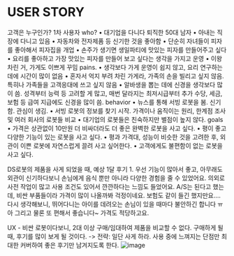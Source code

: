 # USER STORY

고객은 누구인가?
1차 사용자
who?
	• 대기업을 다니다 퇴직한 50대 남자
	• 아내는 직장에 다니고 있음
	• 자동차와 전자제품 등 신기한 것을 좋아함
	• 단순히 자녀들이 피자를 좋아해서 피자집을 개업
	• 손주가 생기면 생일파티에 맛있는 피자를 만들어주고 싶다
	• 요리를 좋아하고 가장 맛있는 피자를 만들어 보고 싶다는 생각을 가지고 운영
	• 이왕 차린 거, 가게도 이쁘게 꾸밈
pains.
	• 생각보다 가게 운영이 쉽지 않고, 요리 연구하는 데에 시간이 많이 없음
	• 혼자서 억지 부려 차린 가게라, 가족의 손을 빌리고 싶지 않음. 특히나 가족들을 고객응대에 쓰고 싶지 않음
	• 알바생을 뽑는 데에 신경을 생각보다 많이 씀. 성격부터 능력 등 고려할 게 많고, 매번 달라지는 최저시급부터 추가 수당, 세금, 보험 등 급여 지급에도 신경을 많이 씀.
behavior
	• 뉴스를 통해 서빙 로봇을 봄. 신기함. 관심이 생김.
	• 서빙 로봇의 정보를 찾기 시작. 가격이나 움직이는 원리, 한계점 조사 및 여러 회사의 로봇들 비교
	• 대기업의 로봇들은 친숙하지만 별점이 높지 않다.
goals
	• 가격은 상관없이 10만원 더 비싸더라도 더 좋은 완벽한 로봇을 사고 싶다.
	• 평이 좋고 다양한 기능이 있는 로봇을 사고 싶다.
	• 평과 가격대, 성능이 비슷한 것을 고려한 후, 외관이 이쁜 로봇에 자연스럽게 끌려 사고 싶어한다.
	• 고객에게도 불편함이 없는 로봇을 사고 싶다.


DS로봇의 제품을 사게 되었을 때, 예상 1달 후기
	1. 우선 기능이 많아서 좋고, 아무래도 외관이 신기하다보니 손님에게 음식 뿐만 아니라 다양한 경험을 줄 수 있었어요. 의외로 사전 작업이 많고 사용 조건도 있어서 깐깐하다는 느낌도 들었어요. A/S는 된다고 했는데, 비싼 부품들이라 가격이 많이 나올까봐 걱정이네요. 보험도 같이 들긴 했지만요…. 다시 생각해보니, 뛰어다니는 아이를 데려오는 손님이 있을 때마다 불안하긴 합니다 ㅠ 아 그리고 물론 또 편해서 좋습니다~ 가격도 적당하고요.


UX - 비싼 로봇이다보니, 2대 이상 구매/임대하여 제품을 비교할 수 없다. 구매하게 될 때, 후기를 많이 보게 될 것이다. -> 전략: 일단 사게 하라. 사용 중에 느껴지는 단점만 최대한 커버하여 좋은 후기만 남겨지도록 한다.
![image](https://user-images.githubusercontent.com/59414764/111076725-d4337a80-8530-11eb-826e-51995f08a5e8.png)
